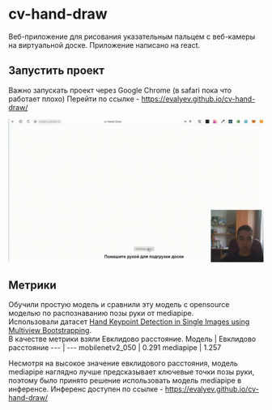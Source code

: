 # cv-hand-draw
Веб-приложение для рисования указательным пальцем с веб-камеры на виртуальной доске. Приложение написано на react.

## Запустить проект
Важно запускать проект через Google Chrome (в safari пока что работает плохо)
Перейти по ссылке - https://evalyev.github.io/cv-hand-draw/

<img alt="Подождите, гифка прогружается" src="src/images/preview.gif"></img>

## Метрики
Обучили простую модель и сравнили эту модель с opensource моделью по распознаванию позы руки от mediapipe. <br>
Использовали датасет <a href="http://domedb.perception.cs.cmu.edu/handdb.html">Hand Keypoint Detection in Single Images using Multiview Bootstrapping</a>. <br>
В качестве метрики взяли Евклидово расстояние. 
Модель | Евклидово расстояние
--- | --- 
mobilenetv2_050 | 0.291 
mediapipe | 1.257

Несмотря на высокое значение евклидового расстояния, модель mediapipe наглядно лучше предсказывает ключевые точки позы руки, поэтому было принято решение использовать модель mediapipe в инференсе. Инференс доступен по ссылке - https://evalyev.github.io/cv-hand-draw/
